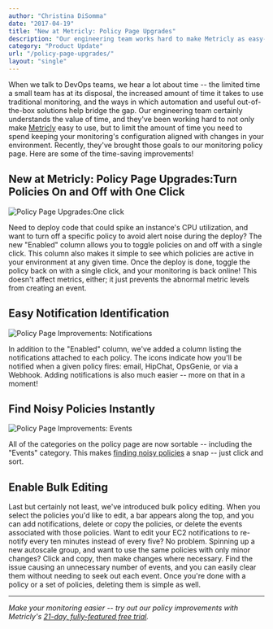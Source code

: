 ```yaml
---
author: "Christina DiSomma"
date: "2017-04-19"
title: "New at Metricly: Policy Page Upgrades"
description: "Our engineering team works hard to make Metricly as easy-to-use as possible. Recently, we took those goals to our monitoring policy page. See what's new!"
category: "Product Update"
url: "/policy-page-upgrades/"
layout: "single"
---
```



When we talk to DevOps teams, we hear a lot about time -- the limited time a small team has at its disposal, the increased amount of time it takes to use traditional monitoring, and the ways in which automation and useful out-of-the-box solutions help bridge the gap. Our engineering team certainly understands the value of time, and they've been working hard to not only make [Metricly](/aws-cost-tool) easy to use, but to limit the amount of time you need to spend keeping your monitoring's configuration aligned with changes in your environment. Recently, they've brought those goals to our monitoring policy page. Here are some of the time-saving improvements!

New at Metricly: Policy Page Upgrades:Turn Policies On and Off with One Click
-----------------------------------------------------------------------------

![Policy Page Upgrades:One click](https://s3-us-west-2.amazonaws.com/com-netuitive-app-usw2-public/wp-content/uploads/2017/07/Enable-Policy-768x461.gif)

Need to deploy code that could spike an instance's CPU utilization, and want to turn off a specific policy to avoid alert noise during the deploy? The new "Enabled" column allows you to toggle policies on and off with a single click. This column also makes it simple to see which policies are active in your environment at any given time. Once the deploy is done, toggle the policy back on with a single click, and your monitoring is back online! This doesn't affect metrics, either; it just prevents the abnormal metric levels from creating an event.

Easy Notification Identification
--------------------------------

![Policy Page Improvements: Notifications](https://s3-us-west-2.amazonaws.com/com-netuitive-app-usw2-public/wp-content/uploads/2017/07/Screen-Shot-2017-04-18-at-1.15.53-PM-768x461-1.png)

In addition to the "Enabled" column, we've added a column listing the notifications attached to each policy. The icons indicate how you'll be notified when a given policy fires: email, HipChat, OpsGenie, or via a Webhook. Adding notifications is also much easier -- more on that in a moment!

Find Noisy Policies Instantly
-----------------------------

![Policy Page Improvements: Events](https://s3-us-west-2.amazonaws.com/com-netuitive-app-usw2-public/wp-content/uploads/2017/07/Event-Sorting-768x460-1.gif)

All of the categories on the policy page are now sortable -- including the "Events" category. This makes [finding noisy policies](/understanding-alert-noise-monitoring) a snap -- just click and sort.

Enable Bulk Editing
-------------------

Last but certainly not least, we've introduced bulk policy editing. When you select the policies you'd like to edit, a bar appears along the top, and you can add notifications, delete or copy the policies, or delete the events associated with those policies. Want to edit your EC2 notifications to re-notify every ten minutes instead of every five? No problem. Spinning up a new autoscale group, and want to use the same policies with only minor changes? Click and copy, then make changes where necessary. Find the issue causing an unnecessary number of events, and you can easily clear them without needing to seek out each event. Once you're done with a policy or a set of policies, deleting them is simple as well.

* * * * *

*Make your monitoring easier -- try out our policy improvements with Metricly's [21-day, fully-featured free trial](/signup).*
